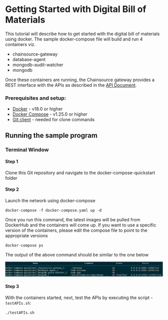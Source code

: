 # Getting Started with Digital Bill of Materials

This tutorial will describe how to get started with the digital bill of materials using docker. The sample docker-compose file will build and run 4 containers viz.

- chainsource-gateway
- database-agent
- mongodb-audit-watcher
- mongodb

Once these containers are running, the Chainsource gateway provides a REST interface with the APIs as described in the [API Document](API.md).

### Prerequisites and setup:

* [Docker](https://www.docker.com/products/overview) - v18.0 or higher
* [Docker Compose](https://docs.docker.com/compose/overview/) - v1.25.0 or higher
* [Git client](https://git-scm.com/downloads) - needed for clone commands

## Running the sample program

### Terminal Window

#### Step 1

Clone this Git repository and navigate to the docker-compose-quickstart folder

#### Step 2

Launch the network using docker-compose

```
docker-compose -f docker-compose.yaml up -d 
```

Once you run this command, the latest images will be pulled from DockerHub and the containers will come up. If you want to use a specific version of the containers, please edit the compose file to point to the appropriate versions

```
docker-compose ps
```

The output of the above command should be similar to the one below

<p align="center">
  <img src="images/docker-ps.png">
</p>


#### Step 3

With the containers started, next, test the APIs by executing the script - `testAPIs.sh`:

```
./testAPIs.sh
```

## 
